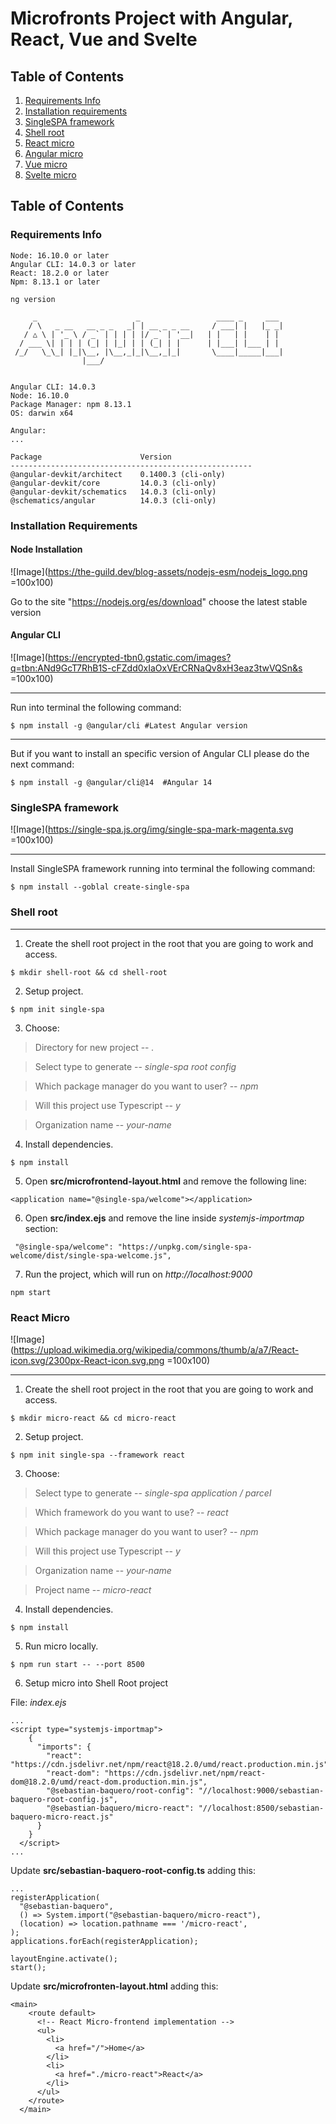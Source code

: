 # Microfronts Project with Angular, React, Vue and Svelte

## Table of Contents
1. [Requirements Info](#requirements-info)
2. [Installation requirements](#installation-requirements)
3. [SingleSPA framework](#singleSpa-framework)
4. [Shell root](#shell-root)
5. [React micro](#react-micro)
6. [Angular micro](#angular-micro)
7. [Vue micro](#vue-micro)
8. [Svelte micro](#svelte-micro)


## Table of Contents
<a name="requirements-info"></a>

### Requirements Info

```
Node: 16.10.0 or later
Angular CLI: 14.0.3 or later
React: 18.2.0 or later
Npm: 8.13.1 or later
```

```
ng version

     _                      _                 ____ _     ___
    / \   _ __   __ _ _   _| | __ _ _ __     / ___| |   |_ _|
   / △ \ | '_ \ / _` | | | | |/ _` | '__|   | |   | |    | |
  / ___ \| | | | (_| | |_| | | (_| | |      | |___| |___ | |
 /_/   \_\_| |_|\__, |\__,_|_|\__,_|_|       \____|_____|___|
                |___/
    

Angular CLI: 14.0.3
Node: 16.10.0
Package Manager: npm 8.13.1 
OS: darwin x64

Angular: 
... 

Package                      Version
------------------------------------------------------
@angular-devkit/architect    0.1400.3 (cli-only)
@angular-devkit/core         14.0.3 (cli-only)
@angular-devkit/schematics   14.0.3 (cli-only)
@schematics/angular          14.0.3 (cli-only)

```

<a name="installation-requirements"></a>

### Installation Requirements

#### Node Installation

![Image](https://the-guild.dev/blog-assets/nodejs-esm/nodejs_logo.png =100x100)

Go to the site "https://nodejs.org/es/download" choose the latest stable version

#### Angular CLI

![Image](https://encrypted-tbn0.gstatic.com/images?q=tbn:ANd9GcT7RhB1S-cFZdd0xIaOxVErCRNaQv8xH3eaz3twVQSn&s =100x100)


***
Run into terminal the following command:
```
$ npm install -g @angular/cli #Latest Angular version
```

***
But if you want to install an specific version of Angular CLI please do the next command:
```
$ npm install -g @angular/cli@14  #Angular 14
```

<a name="singleSpa-framework"></a>

### SingleSPA framework

![Image](https://single-spa.js.org/img/single-spa-mark-magenta.svg =100x100)

***
Install SingleSPA framework running into terminal the following command:
```
$ npm install --goblal create-single-spa
```

<a name="shell-root"></a>

### Shell root

***
1. Create the shell root project in the root that you are going to work and access.

```
$ mkdir shell-root && cd shell-root
```
2. Setup project.

```
$ npm init single-spa
```

3. Choose:

> Directory for new project -- *.*

> Select type to generate -- *single-spa root config*

> Which package manager do you want to user? -- *npm*

> Will this project use Typescript -- *y*

> Organization name -- *your-name*


4. Install dependencies.

```
$ npm install
```

5. Open **src/microfrontend-layout.html** and remove the following line:

```
<application name="@single-spa/welcome"></application>
```

6. Open **src/index.ejs** and remove the line inside *systemjs-importmap* section:

```
 "@single-spa/welcome": "https://unpkg.com/single-spa-welcome/dist/single-spa-welcome.js",
```
7. Run the project, which will run on *http://localhost:9000*

```
npm start
```

<a name="react-micro"></a>

### React Micro

![Image](https://upload.wikimedia.org/wikipedia/commons/thumb/a/a7/React-icon.svg/2300px-React-icon.svg.png =100x100)

***
1. Create the shell root project in the root that you are going to work and access.

```
$ mkdir micro-react && cd micro-react
```
2. Setup project.

```
$ npm init single-spa --framework react
```

3. Choose:

> Select type to generate -- *single-spa application / parcel*

> Which framework do you want to use? -- *react*

> Which package manager do you want to user? -- *npm*

> Will this project use Typescript -- *y*

> Organization name -- *your-name*

> Project name -- *micro-react*


4. Install dependencies.

```
$ npm install
```

5. Run micro locally.

```
$ npm run start -- --port 8500
```

6. Setup micro into Shell Root project

File: *index.ejs* 

```
...
<script type="systemjs-importmap">
    {
      "imports": {
        "react": "https://cdn.jsdelivr.net/npm/react@18.2.0/umd/react.production.min.js",
        "react-dom": "https://cdn.jsdelivr.net/npm/react-dom@18.2.0/umd/react-dom.production.min.js",
        "@sebastian-baquero/root-config": "//localhost:9000/sebastian-baquero-root-config.js",
        "@sebastian-baquero/micro-react": "//localhost:8500/sebastian-baquero-micro-react.js"
      }
    }
  </script>
...
```

Update **src/sebastian-baquero-root-config.ts** adding this:

```
...
registerApplication(
  "@sebastian-baquero",
  () => System.import("@sebastian-baquero/micro-react"),
  (location) => location.pathname === '/micro-react',
);
applications.forEach(registerApplication);

layoutEngine.activate();
start();
```

Update **src/microfronten-layout.html** adding this:

```
<main>
    <route default>
      <!-- React Micro-frontend implementation -->
      <ul>
        <li>
          <a href="/">Home</a>
        </li>
        <li>
          <a href="./micro-react">React</a>
        </li>
      </ul>
    </route>
  </main>
```
